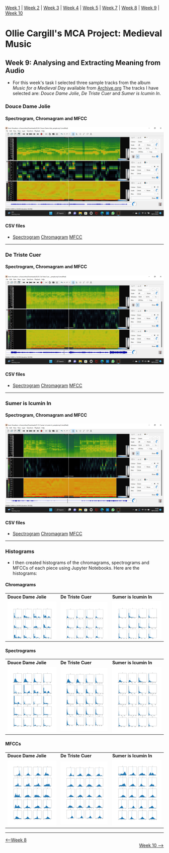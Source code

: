 [Week 1](https://olliecargill.github.io/MCA-2022) | [Week 2](https://olliecargill.github.io/MCA-2022/labtasks/week2/week2.html) | [Week 3](https://olliecargill.github.io/MCA-2022/labtasks/week3/week3.html) | [Week 4](https://olliecargill.github.io/MCA-2022/labtasks/week4/week4.html) | [Week 5](https://olliecargill.github.io/MCA-2022/labtasks/week5/week5.html) | [Week 7](https://olliecargill.github.io/MCA-2022/labtasks/week7/week7.html) | [Week 8](https://olliecargill.github.io/MCA-2022/labtasks/week8/week8.html) | [Week 9](https://olliecargill.github.io/MCA-2022/labtasks/week9/week9.html) | [Week 10](https://olliecargill.github.io/MCA-2022/labtasks/week10/week10.html)

# Ollie Cargill's MCA Project: Medieval Music

## Week 9: Analysing and Extracting Meaning from Audio

* For this week's task I selected three sample tracks from the album <i>Music for a Medieval Day</i> available from [Archive.org](https://archive.org/details/lp_music-for-a-medieval-day_alfonso-x-el-sabio-anonymous-guillaume-de/disc1/01.10.+Sumer+Is+Icumin+In.mp3) The tracks I have selected are: <i>Douce Dame Jolie</i>, <i>De Triste Cuer</i> and <i>Sumer is Icumin In</i>.

### Douce Dame Jolie

#### Spectrogram, Chromagram and MFCC

![image](week9douce.png)

#### CSV files

* [Spectrogram](doucespectrogram.csv)
[Chromagram](doucechromagram.csv)
[MFCC](doucemfcc.csv)

<hr>

### De Triste Cuer

#### Spectrogram, Chromagram and MFCC

![image](week9detriste.png)

#### CSV files

* [Spectrogram](detristespectrogram.csv)
[Chromagram](detristechromagram.csv)
[MFCC](detristemfcc.csv)

<hr>

### Sumer is Icumin In

#### Spectrogram, Chromagram and MFCC

![image](week9sumer.png)

#### CSV files

* [Spectrogram](sumerspectrogram.csv)
[Chromagram](sumerchromagram.csv)
[MFCC](sumermfcc.csv)

<hr>

### Histograms 

* I then created histograms of the chromagrams, spectrograms and MFCCs of each piece using Jupyter Notebooks. Here are the histograms:
              
#### Chromagrams

<table class="screenshots">
  <tr>
    <td class="text-table"> <strong>Douce Dame Jolie</strong> </td>
    <td class="text-table"> <strong>De Triste Cuer</strong> </td>
    <td class="text-table"> <strong>Sumer is Icumin In</strong> </td>
  </tr>
  <tr>
    <td class="text-table"> <img src="doucechromagramhistograms.png"> </td>
    <td class="text-table"> <img src="detristechromagramhistograms.png"> </td>
    <td class="text-table"> <img src="sumerchromagramhistograms.png"> </td>
  </tr>
  </table>

#### Spectrograms

<table class="screenshots">
  <tr>
    <td class="text-table"> <strong>Douce Dame Jolie</strong> </td>
    <td class="text-table"> <strong>De Triste Cuer</strong> </td>
    <td class="text-table"> <strong>Sumer is Icumin In</strong> </td>
  </tr>
  <tr>
    <td class="text-table"> <img src="doucespectrogramhistograms.png"> </td>
    <td class="text-table"> <img src="detristespectrogramhistograms.png"> </td>
    <td class="text-table"> <img src="sumerspectrogramhistograms.png"> </td>
  </tr>
  </table>
  
#### MFCCs

<table class="screenshots">
  <tr>
    <td class="text-table"> <strong>Douce Dame Jolie</strong> </td>
    <td class="text-table"> <strong>De Triste Cuer</strong> </td>
    <td class="text-table"> <strong>Sumer is Icumin In</strong> </td>
  </tr>
              <tr>
                <td class="text-table"> <img src="doucemfcchistograms.png"> </td>
                <td class="text-table"> <img src="detristemfcchistograms.png"> </td>
                <td class="text-table"> <img src="sumermfcchistograms.png"> </td>
  </tr>
  </table>

<hr>

<div align="left"><a href="https://olliecargill.github.io/MCA-2022/labtasks/week8/week8.html"><--Week 8</a> <div align="right"><a href="https://olliecargill.github.io/MCA-2022/labtasks/week10/week10.html">Week 10 --></a> </div>
